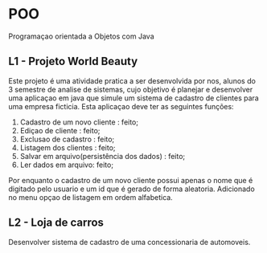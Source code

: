 # POO
 Programaçao orientada a Objetos com Java

 ## L1 - Projeto World Beauty

 Este projeto é uma atividade pratica a ser desenvolvida por nos, alunos do 3 semestre de analise de sistemas,
 cujo objetivo é planejar e desenvolver uma aplicaçao em java que simule um sistema de cadastro de clientes para
 uma empresa ficticia.
 Esta aplicaçao deve ter as seguintes funções:
 1. Cadastro de um novo cliente : feito;
 2. Ediçao de cliente : feito;
 3. Exclusao de cadastro : feito;
 4. Listagem dos clientes : feito;
 5. Salvar em arquivo(persistência dos dados) : feito;
 6. Ler dados em arquivo: feito;

 Por enquanto o cadastro de um novo cliente possui apenas o nome que é digitado pelo usuario e um id que é gerado de forma aleatoria. Adicionado no menu opçao de listagem em ordem alfabetica.

 ## L2 - Loja de carros

 Desenvolver sistema de cadastro de uma concessionaria de automoveis.

